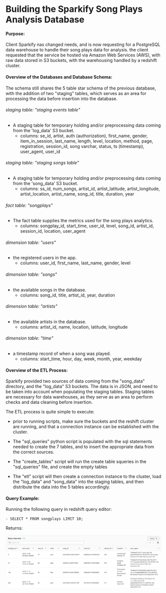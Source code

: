 # Building the Sparkify Song Plays Analysis Database

#### Purpose:
Client Sparkify nas changed needs, and is now requesting for a PostgreSQL data warehouse to handle their song plays data for analysis. the client requested that the service be hosted via Amazon Web Services (AWS), with raw data stored in S3 buckets, with the warehousing handled by a redshift cluster.

#### Overview of the Databases and Database Schema:
The schema still shares the 5 table star schema of the previous database, with the addition of two "staging" tables, which serves as an area for processing the data before insertion into the database.

###### staging table: "staging events table"
- A staging table for temporary holding and/or preprocessing data coming from the 'log_data' S3 bucket.
    - columns: se_id, artist, auth (authorization), first_name, gender, item_in_session, last_name, length, level, location, method, page, registration, session_id, song varchar, status, ts (timestamp), user_agent, user_id 

###### staging table: "staging songs table"
- A staging table for temporary holding and/or preprocessing data coming from the 'song_data' S3 bucket.
    - columns: ss_id, num_songs, artist_id, artist_latitude, artist_longitude, artist_location, artist_name, song_id, title, duration, year 

###### fact table: "songplays"
- The fact table supplies the metrics used for the song plays analytics.
    - columns: songplay_id, start_time, user_id, level, song_id, artist_id, session_id, location, user_agent

###### dimension table: "users"
- the registered users in the app.
    - columns: user_id, first_name, last_name, gender, level
    
###### dimension table: "songs" 
- the available songs in the database.
    - columns: song_id, title, artist_id, year, duration
    
###### dimension table: "artists"
- the available artists in the database.
    - columns: artist_id, name, location, latitude, longitude
    
###### dimension table: "time"
- a timestamp record of when a song was played.
    - columns: start_time, hour, day, week, month, year, weekday
    
#### Overview of the ETL Process:

Sparkify provided two sources of data coming from the "song_data" directory, and the "log_data" S3 buckets. The data is in JSON, and need to be taken into account when populating the staging tables. Staging tables are necessary for data warehouses, as they serve as an area to perform checks and data cleaning before insertion.

The ETL process is quite simple to execute:

- prior to running scripts, make sure the buckets and the reshift cluster are running, and that a connection instance can be established with the cluster.
    
- The "sql_queries" python script is populated with the sql statements needed to create the 7 tables, and to insert the    appropriate data from the correct sources.
    
- The "create_tables" script will run the create table squeries in the "sql_queries" file, and create the empty tables 

- The "etl" script will then create a connection instance to the cluster, load the "log_data" and "song_data" into the staging tables, and then distribute the data into the 5 tables accordingly.

#### Query Example:
Running the following query in redshift query editor:

    - SELECT * FROM songplays LIMIT 10;
    
Returns:

![Example query](dwh_example_query.png)









      
